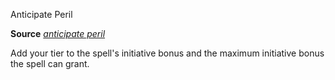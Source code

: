 Anticipate Peril

**Source** [_anticipate peril_](ultimateMagic/spells/anticipatePeril.md#_anticipate-peril)

Add your tier to the spell's initiative bonus and the maximum initiative bonus the spell can grant.

